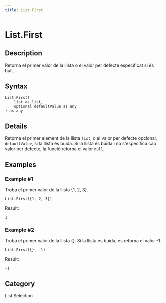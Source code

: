 ```yaml
---
title: List.First
---
```


# List.First


## Description

Retorna el primer valor de la llista o el valor per defecte especificat si és buit.


## Syntax

```powerquery
List.First(
    list as list,
    optional defaultValue as any
) as any
```


## Details

Retorna el primer element de la llista <code>list</code>, o el valor per defecte opcional, <code>defaultValue</code>, si la llista és buida.    Si la llista és buida i no s'especifica cap valor per defecte, la funció retorna el valor <code>null</code>.


## Examples

### Example #1 
Troba el primer valor de la llista \{1, 2, 3}.
```powerquery
List.First({1, 2, 3})
```

Result: 
```powerquery
1
```


### Example #2 
Troba el primer valor de la llista \{}. Si la llista és buida, es retorna el valor -1.
```powerquery
List.First({}, -1)
```

Result: 
```powerquery
-1
```




## Category
List.Selection
